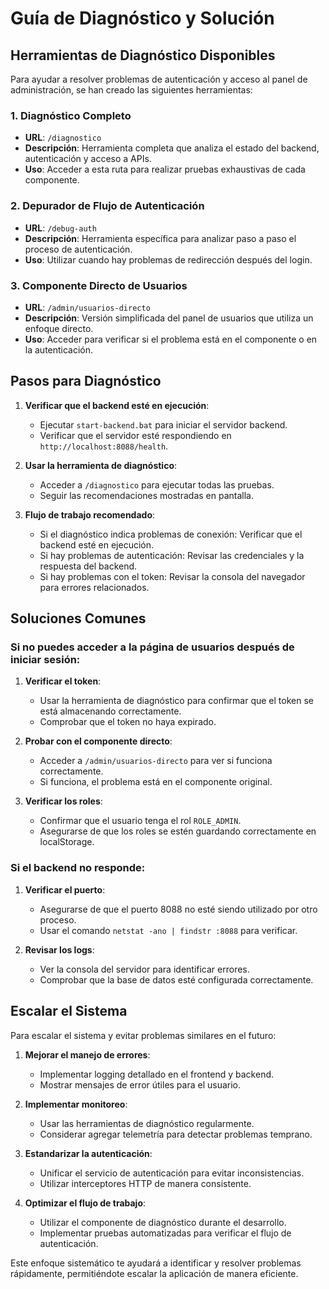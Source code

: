 # Guía de Diagnóstico y Solución

## Herramientas de Diagnóstico Disponibles

Para ayudar a resolver problemas de autenticación y acceso al panel de administración, se han creado las siguientes herramientas:

### 1. Diagnóstico Completo
- **URL**: `/diagnostico`
- **Descripción**: Herramienta completa que analiza el estado del backend, autenticación y acceso a APIs.
- **Uso**: Acceder a esta ruta para realizar pruebas exhaustivas de cada componente.

### 2. Depurador de Flujo de Autenticación
- **URL**: `/debug-auth`
- **Descripción**: Herramienta específica para analizar paso a paso el proceso de autenticación.
- **Uso**: Utilizar cuando hay problemas de redirección después del login.

### 3. Componente Directo de Usuarios
- **URL**: `/admin/usuarios-directo`
- **Descripción**: Versión simplificada del panel de usuarios que utiliza un enfoque directo.
- **Uso**: Acceder para verificar si el problema está en el componente o en la autenticación.

## Pasos para Diagnóstico

1. **Verificar que el backend esté en ejecución**:
   - Ejecutar `start-backend.bat` para iniciar el servidor backend.
   - Verificar que el servidor esté respondiendo en `http://localhost:8088/health`.

2. **Usar la herramienta de diagnóstico**:
   - Acceder a `/diagnostico` para ejecutar todas las pruebas.
   - Seguir las recomendaciones mostradas en pantalla.

3. **Flujo de trabajo recomendado**:
   - Si el diagnóstico indica problemas de conexión: Verificar que el backend esté en ejecución.
   - Si hay problemas de autenticación: Revisar las credenciales y la respuesta del backend.
   - Si hay problemas con el token: Revisar la consola del navegador para errores relacionados.

## Soluciones Comunes

### Si no puedes acceder a la página de usuarios después de iniciar sesión:

1. **Verificar el token**:
   - Usar la herramienta de diagnóstico para confirmar que el token se está almacenando correctamente.
   - Comprobar que el token no haya expirado.

2. **Probar con el componente directo**:
   - Acceder a `/admin/usuarios-directo` para ver si funciona correctamente.
   - Si funciona, el problema está en el componente original.

3. **Verificar los roles**:
   - Confirmar que el usuario tenga el rol `ROLE_ADMIN`.
   - Asegurarse de que los roles se estén guardando correctamente en localStorage.

### Si el backend no responde:

1. **Verificar el puerto**:
   - Asegurarse de que el puerto 8088 no esté siendo utilizado por otro proceso.
   - Usar el comando `netstat -ano | findstr :8088` para verificar.

2. **Revisar los logs**:
   - Ver la consola del servidor para identificar errores.
   - Comprobar que la base de datos esté configurada correctamente.

## Escalar el Sistema

Para escalar el sistema y evitar problemas similares en el futuro:

1. **Mejorar el manejo de errores**:
   - Implementar logging detallado en el frontend y backend.
   - Mostrar mensajes de error útiles para el usuario.

2. **Implementar monitoreo**:
   - Usar las herramientas de diagnóstico regularmente.
   - Considerar agregar telemetría para detectar problemas temprano.

3. **Estandarizar la autenticación**:
   - Unificar el servicio de autenticación para evitar inconsistencias.
   - Utilizar interceptores HTTP de manera consistente.

4. **Optimizar el flujo de trabajo**:
   - Utilizar el componente de diagnóstico durante el desarrollo.
   - Implementar pruebas automatizadas para verificar el flujo de autenticación.

Este enfoque sistemático te ayudará a identificar y resolver problemas rápidamente, permitiéndote escalar la aplicación de manera eficiente.
